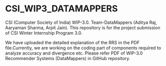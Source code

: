 # CSI_WIP3_DATAMAPPERS
CSI (Computer Society of India) WIP-3.0. Team-DataMappers (Aditya Raj, Aaryaman Sharma, Arpit Jain).
This repository is for the project submission of CSI Winter Internship Program 3.0.

We have uploaded the detailed explanation of the RRS in the PDF file.Currently, we are working on the coding part of components required to analyze accuracy and divergence etc. Please refer PDF of WIP-3.0 Recommender Systems (DataMappers) in GitHub repository.
